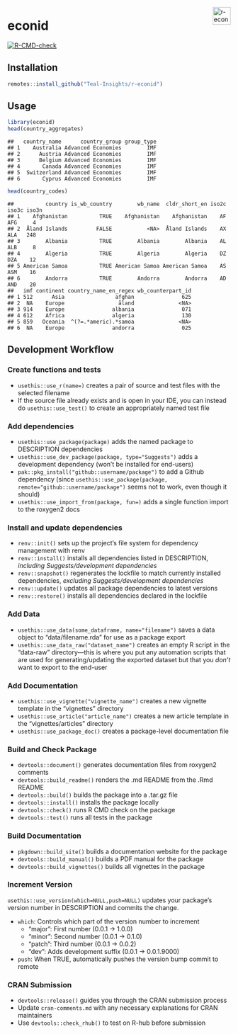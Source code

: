 
<a href="https://teal-insights.github.io/r-econid"><img src="man/figures/logo.png" align="right" height="40" alt="r-econid website" /></a>

# econid

<!-- badges: start -->

[![R-CMD-check](https://github.com/Teal-Insights/r-econid/actions/workflows/R-CMD-check.yaml/badge.svg)](https://github.com/Teal-Insights/r-econid/actions/workflows/R-CMD-check.yaml)
<!-- badges: end -->

## Installation

``` r
remotes::install_github("Teal-Insights/r-econid")
```

## Usage

``` r
library(econid)
head(country_aggregates)
```

    ##   country_name      country_group group_type
    ## 1    Australia Advanced Economies        IMF
    ## 2      Austria Advanced Economies        IMF
    ## 3      Belgium Advanced Economies        IMF
    ## 4       Canada Advanced Economies        IMF
    ## 5  Switzerland Advanced Economies        IMF
    ## 6       Cyprus Advanced Economies        IMF

``` r
head(country_codes)
```

    ##          country is_wb_country        wb_name  cldr_short_en iso2c iso3c iso3n
    ## 1    Afghanistan          TRUE    Afghanistan    Afghanistan    AF   AFG     4
    ## 2  Åland Islands         FALSE           <NA>  Åland Islands    AX   ALA   248
    ## 3        Albania          TRUE        Albania        Albania    AL   ALB     8
    ## 4        Algeria          TRUE        Algeria        Algeria    DZ   DZA    12
    ## 5 American Samoa          TRUE American Samoa American Samoa    AS   ASM    16
    ## 6        Andorra          TRUE        Andorra        Andorra    AD   AND    20
    ##   imf continent country_name_en_regex wb_counterpart_id
    ## 1 512      Asia                afghan               625
    ## 2  NA    Europe                 åland              <NA>
    ## 3 914    Europe               albania               071
    ## 4 612    Africa               algeria               130
    ## 5 859   Oceania  ^(?=.*americ).*samoa              <NA>
    ## 6  NA    Europe               andorra               025

## Development Workflow

### Create functions and tests

- `usethis::use_r(name=)` creates a pair of source and test files with
  the selected filename
- If the source file already exists and is open in your IDE, you can
  instead do `usethis::use_test()` to create an appropriately named test
  file

### Add dependencies

- `usethis::use_package(package)` adds the named package to DESCRIPTION
  dependencies
- `usethis::use_dev_package(package, type="Suggests")` adds a
  development dependency (won’t be installed for end-users)
- `pak::pkg_install("github::username/package")` to add a Github
  dependency (since
  `usethis::use_package(package, remote="github::username/package")`
  seems not to work, even though it should)
- `usethis::use_import_from(package, fun=)` adds a single function
  import to the roxygen2 docs

### Install and update dependencies

- `renv::init()` sets up the project’s file system for dependency
  management with renv
- `renv::install()` installs all dependencies listed in DESCRIPTION,
  *including Suggests/development dependencies*
- `renv::snapshot()` regenerates the lockfile to match currently
  installed dependencies, *excluding Suggests/development dependencies*
- `renv::update()` updates all package dependencies to latest versions
- `renv::restore()` installs all dependencies declared in the lockfile

### Add Data

- `usethis::use_data(some_dataframe, name="filename")` saves a data
  object to “data/filename.rda” for use as a package export
- `usethis::use_data_raw("dataset_name")` creates an empty R script in
  the “data-raw” directory—this is where you put any automation scripts
  that are used for generating/updating the exported dataset but that
  you *don’t* want to export to the end-user

### Add Documentation

- `usethis::use_vignette("vignette_name")` creates a new vignette
  template in the “vignettes” directory
- `usethis::use_article("article_name")` creates a new article template
  in the “vignettes/articles” directory
- `usethis::use_package_doc()` creates a package-level documentation
  file

### Build and Check Package

- `devtools::document()` generates documentation files from roxygen2
  comments
- `devtools::build_readme()` renders the .md README from the .Rmd README
- `devtools::build()` builds the package into a .tar.gz file
- `devtools::install()` installs the package locally
- `devtools::check()` runs R CMD check on the package
- `devtools::test()` runs all tests in the package

### Build Documentation

- `pkgdown::build_site()` builds a documentation website for the package
- `devtools::build_manual()` builds a PDF manual for the package
- `devtools::build_vignettes()` builds all vignettes in the package

### Increment Version

`usethis::use_version(which=NULL,push=NULL)` updates your package’s
version number in DESCRIPTION and commits the change.

- `which`: Controls which part of the version number to increment
  - “major”: First number (0.0.1 -\> 1.0.0)
  - “minor”: Second number (0.0.1 -\> 0.1.0)
  - “patch”: Third number (0.0.1 -\> 0.0.2)
  - “dev”: Adds development suffix (0.0.1 -\> 0.0.1.9000)
- `push`: When TRUE, automatically pushes the version bump commit to
  remote

### CRAN Submission

- `devtools::release()` guides you through the CRAN submission process
- Update `cran-comments.md` with any necessary explanations for CRAN
  maintainers
- Use `devtools::check_rhub()` to test on R-hub before submission
